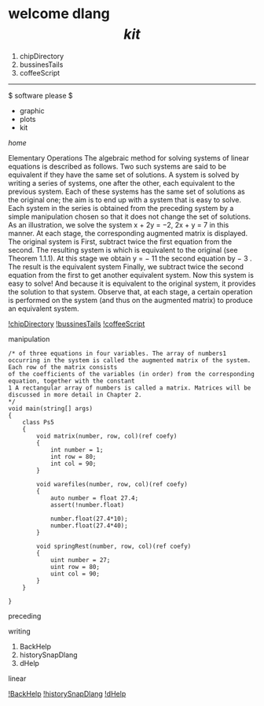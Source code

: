 # welcome dlang $$ kit $$

1. chipDirectory
2. bussinesTails
3. coffeeScript

----------

$ software please $

- graphic
- plots
- kit


*home*

Elementary Operations
The algebraic method for solving systems of linear equations is described as follows. Two such systems
are said to be equivalent if they have the same set of solutions. A system is solved by writing a series of
systems, one after the other, each equivalent to the previous system. Each of these systems has the same
set of solutions as the original one; the aim is to end up with a system that is easy to solve. Each system
in the series is obtained from the preceding system by a simple manipulation chosen so that it does not
change the set of solutions.
As an illustration, we solve the system x + 2y = −2, 2x + y = 7 in this manner. At each stage, the
corresponding augmented matrix is displayed. The original system is
First, subtract twice the first equation from the second. The resulting system is
which is equivalent to the original (see Theorem 1.1.1). At this stage we obtain y = − 11
the second equation by − 3 . The result is the equivalent system
Finally, we subtract twice the second equation from the first to get another equivalent system.
Now this system is easy to solve! And because it is equivalent to the original system, it provides the
solution to that system.
Observe that, at each stage, a certain operation is performed on the system (and thus on the augmented
matrix) to produce an equivalent system.

[!chipDirectory]("https://dlang.org/library/std/file/mkdir.html")
[!bussinesTails]("https://dlang.org/orgs-using-d.html")
[!coffeeScript]("https://coffeescript.org/")

manipulation
```dlang
/* of three equations in four variables. The array of numbers1
occurring in the system is called the augmented matrix of the system. Each row of the matrix consists
of the coefficients of the variables (in order) from the corresponding equation, together with the constant
1 A rectangular array of numbers is called a matrix. Matrices will be discussed in more detail in Chapter 2.
*/
void main(string[] args)
{
    class Ps5
    {
        void matrix(number, row, col)(ref coefy)
        {
            int number = 1;
            int row = 80;
            int col = 90;
        }

        void warefiles(number, row, col)(ref coefy)
        {
            auto number = float 27.4;
            assert(!number.float)

            number.float(27.4*10);
            number.float(27.4*40);
        }

        void springRest(number, row, col)(ref coefy)
        {
            uint number = 27;
            uint row = 80;
            uint col = 90;
        }
    }

}

```
preceding


writing

1. BackHelp
2. historySnapDlang
3. dHelp

linear


[!BackHelp]("https://dlang.org/library/std/range/primitives/back.html")
[!historySnapDlang]("https://snapcraft.io/publisher/dlang")
[!dHelp]("https://tour.dlang.org/")


